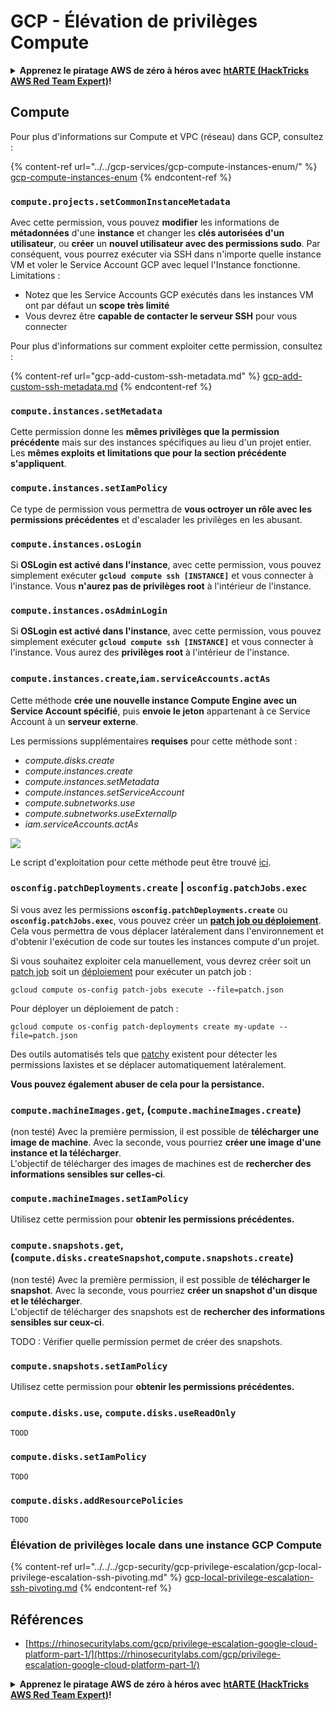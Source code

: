 # GCP - Élévation de privilèges Compute

<details>

<summary><strong>Apprenez le piratage AWS de zéro à héros avec</strong> <a href="https://training.hacktricks.xyz/courses/arte"><strong>htARTE (HackTricks AWS Red Team Expert)</strong></a><strong>!</strong></summary>

Autres moyens de soutenir HackTricks :

* Si vous souhaitez voir votre **entreprise annoncée dans HackTricks** ou **télécharger HackTricks en PDF**, consultez les [**PLANS D'ABONNEMENT**](https://github.com/sponsors/carlospolop) !
* Obtenez le [**merchandising officiel PEASS & HackTricks**](https://peass.creator-spring.com)
* Découvrez [**La Famille PEASS**](https://opensea.io/collection/the-peass-family), notre collection de [**NFTs exclusifs**](https://opensea.io/collection/the-peass-family)
* **Rejoignez le** 💬 [**groupe Discord**](https://discord.gg/hRep4RUj7f) ou le [**groupe telegram**](https://t.me/peass) ou **suivez** moi sur **Twitter** 🐦 [**@carlospolopm**](https://twitter.com/carlospolopm)**.**
* **Partagez vos astuces de piratage en soumettant des PR aux dépôts github** [**HackTricks**](https://github.com/carlospolop/hacktricks) et [**HackTricks Cloud**](https://github.com/carlospolop/hacktricks-cloud).

</details>

## Compute

Pour plus d'informations sur Compute et VPC (réseau) dans GCP, consultez :

{% content-ref url="../../gcp-services/gcp-compute-instances-enum/" %}
[gcp-compute-instances-enum](../../gcp-services/gcp-compute-instances-enum/)
{% endcontent-ref %}

### `compute.projects.setCommonInstanceMetadata`

Avec cette permission, vous pouvez **modifier** les informations de **métadonnées** d'une **instance** et changer les **clés autorisées d'un utilisateur**, ou **créer** un **nouvel utilisateur avec des permissions sudo**. Par conséquent, vous pourrez exécuter via SSH dans n'importe quelle instance VM et voler le Service Account GCP avec lequel l'Instance fonctionne.\
Limitations :

* Notez que les Service Accounts GCP exécutés dans les instances VM ont par défaut un **scope très limité**
* Vous devrez être **capable de contacter le serveur SSH** pour vous connecter

Pour plus d'informations sur comment exploiter cette permission, consultez :

{% content-ref url="gcp-add-custom-ssh-metadata.md" %}
[gcp-add-custom-ssh-metadata.md](gcp-add-custom-ssh-metadata.md)
{% endcontent-ref %}

### `compute.instances.setMetadata`

Cette permission donne les **mêmes privilèges que la permission précédente** mais sur des instances spécifiques au lieu d'un projet entier. Les **mêmes exploits et limitations que pour la section précédente s'appliquent**.

### `compute.instances.setIamPolicy`

Ce type de permission vous permettra de **vous octroyer un rôle avec les permissions précédentes** et d'escalader les privilèges en les abusant.

### **`compute.instances.osLogin`**

Si **OSLogin est activé dans l'instance**, avec cette permission, vous pouvez simplement exécuter **`gcloud compute ssh [INSTANCE]`** et vous connecter à l'instance. Vous **n'aurez pas de privilèges root** à l'intérieur de l'instance.

### **`compute.instances.osAdminLogin`**

Si **OSLogin est activé dans l'instance**, avec cette permission, vous pouvez simplement exécuter **`gcloud compute ssh [INSTANCE]`** et vous connecter à l'instance. Vous aurez des **privilèges root** à l'intérieur de l'instance.

### `compute.instances.create`,`iam.serviceAccounts.actAs`

Cette méthode **crée une nouvelle instance Compute Engine avec un Service Account spécifié**, puis **envoie le jeton** appartenant à ce Service Account à un **serveur externe**.

Les permissions supplémentaires **requises** pour cette méthode sont :

* _compute.disks.create_
* _compute.instances.create_
* _compute.instances.setMetadata_
* _compute.instances.setServiceAccount_
* _compute.subnetworks.use_
* _compute.subnetworks.useExternalIp_
* _iam.serviceAccounts.actAs_

![](https://rhinosecuritylabs.com/wp-content/uploads/2020/04/image9-750x594.png)

Le script d'exploitation pour cette méthode peut être trouvé [ici](https://github.com/RhinoSecurityLabs/GCP-IAM-Privilege-Escalation/blob/master/ExploitScripts/compute.instances.create.py).

### `osconfig.patchDeployments.create` | `osconfig.patchJobs.exec`

Si vous avez les permissions **`osconfig.patchDeployments.create`** ou **`osconfig.patchJobs.exec`**, vous pouvez créer un [**patch job ou déploiement**](https://blog.raphael.karger.is/articles/2022-08/GCP-OS-Patching). Cela vous permettra de vous déplacer latéralement dans l'environnement et d'obtenir l'exécution de code sur toutes les instances compute d'un projet.

Si vous souhaitez exploiter cela manuellement, vous devrez créer soit un [patch job](https://github.com/rek7/patchy/blob/main/pkg/engine/patches/patch\_job.json) soit un [déploiement](https://github.com/rek7/patchy/blob/main/pkg/engine/patches/patch\_deployment.json) pour exécuter un patch job :

`gcloud compute os-config patch-jobs execute --file=patch.json`

Pour déployer un déploiement de patch :

`gcloud compute os-config patch-deployments create my-update --file=patch.json`

Des outils automatisés tels que [patchy](https://github.com/rek7/patchy) existent pour détecter les permissions laxistes et se déplacer automatiquement latéralement.

**Vous pouvez également abuser de cela pour la persistance.**

### `compute.machineImages.get`, (`compute.machineImages.create`)

(non testé) Avec la première permission, il est possible de **télécharger une image de machine**. Avec la seconde, vous pourriez **créer une image d'une instance et la télécharger**.\
L'objectif de télécharger des images de machines est de **rechercher des informations sensibles sur celles-ci**.

### `compute.machineImages.setIamPolicy`

Utilisez cette permission pour **obtenir les permissions précédentes.**

### `compute.snapshots.get`, (`compute.disks.createSnapshot`,`compute.snapshots.create`)

(non testé) Avec la première permission, il est possible de **télécharger le snapshot**. Avec la seconde, vous pourriez **créer un snapshot d'un disque et le télécharger**.\
L'objectif de télécharger des snapshots est de **rechercher des informations sensibles sur ceux-ci**.

TODO : Vérifier quelle permission permet de créer des snapshots.

### `compute.snapshots.setIamPolicy`

Utilisez cette permission pour **obtenir les permissions précédentes.**

### `compute.disks.use`, `compute.disks.useReadOnly`

`TOOD`

### `compute.disks.setIamPolicy`

`TODO`

### `compute.disks.addResourcePolicies`

`TODO`

### Élévation de privilèges locale dans une instance GCP Compute

{% content-ref url="../../../gcp-security/gcp-privilege-escalation/gcp-local-privilege-escalation-ssh-pivoting.md" %}
[gcp-local-privilege-escalation-ssh-pivoting.md](../../../gcp-security/gcp-privilege-escalation/gcp-local-privilege-escalation-ssh-pivoting.md)
{% endcontent-ref %}

## Références

* [https://rhinosecuritylabs.com/gcp/privilege-escalation-google-cloud-platform-part-1/](https://rhinosecuritylabs.com/gcp/privilege-escalation-google-cloud-platform-part-1/)

<details>

<summary><strong>Apprenez le piratage AWS de zéro à héros avec</strong> <a href="https://training.hacktricks.xyz/courses/arte"><strong>htARTE (HackTricks AWS Red Team Expert)</strong></a><strong>!</strong></summary>

Autres moyens de soutenir HackTricks :

* Si vous souhaitez voir votre **entreprise annoncée dans HackTricks** ou **télécharger HackTricks en PDF**, consultez les [**PLANS D'ABONNEMENT**](https://github.com/sponsors/carlospolop) !
* Obtenez le [**merchandising officiel PEASS & HackTricks**](https://peass.creator-spring.com)
* Découvrez [**La Famille PEASS**](https://opensea.io/collection/the-peass-family), notre collection de [**NFTs exclusifs**](https://opensea.io/collection/the-peass-family)
* **Rejoignez le** 💬 [**groupe Discord**](https://discord.gg/hRep4RUj7f) ou le [**groupe telegram**](https://t.me/peass) ou **suivez** moi sur **Twitter** 🐦 [**@carlospolopm**](https://twitter.com/carlospolopm)**.**
* **Partagez vos astuces de piratage en soumettant des PR aux dépôts github** [**HackTricks**](https://github.com/carlospolop/hacktricks) et [**HackTricks Cloud**](https://github.com/carlospolop/hacktricks-cloud).

</details>
